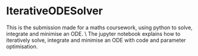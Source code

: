 # IterativeODESolver
This is the submission made for a maths coursework, using python to solve, integrate and minimise an ODE. 
\\ The jupyter notebook explains how to iteratively solve, integrate and minimise an ODE with code and parameter optimisation.
